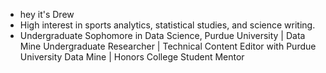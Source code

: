 - hey it's Drew
- High interest in sports analytics, statistical studies, and science writing.
- Undergraduate Sophomore in Data Science, Purdue University | Data Mine Undergraduate Researcher | Technical Content Editor with Purdue University Data Mine | Honors College Student Mentor

<!---
lsukova/lsukova is a ✨ special ✨ repository because its `README.md` (this file) appears on your GitHub profile.
You can click the Preview link to take a look at your changes.
--->
